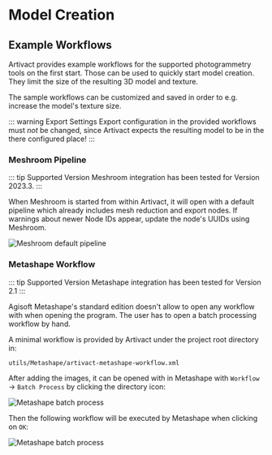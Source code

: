 # Model Creation

## Example Workflows

Artivact provides example workflows for the supported photogrammetry tools on the first start.
Those can be used to quickly start model creation. 
They limit the size of the resulting 3D model and texture.

The sample workflows can be customized and saved in order to e.g. increase the model's texture size.

::: warning Export Settings
Export configuration in the provided workflows must *not* be changed, since Artivact expects the resulting model to be
in the there configured place!
:::

### Meshroom Pipeline

::: tip Supported Version
Meshroom integration has been tested for Version 2023.3.
:::

When Meshroom is started from within Artivact, it will open with a default pipeline which already includes
mesh reduction and export nodes. 
If warnings about newer Node IDs appear, update the node's UUIDs using Meshroom.

![Meshroom default pipeline](/assets/desktop/models/model-creation-meshroom.png)

### Metashape Workflow

::: tip Supported Version
Metashape integration has been tested for Version 2.1
:::

Agisoft Metashape's standard edition doesn't allow to open any workflow with when opening the program.
The user has to open a batch processing workflow by hand.

A minimal workflow is provided by Artivact under the project root directory in:

```
utils/Metashape/artivact-metashape-workflow.xml
```

After adding the images, it can be opened with in Metashape with ``Workflow`` -> ``Batch Process`` by clicking the 
directory icon:

![Metashape batch process](/assets/desktop/models/model-creation-metashape-one.png)

Then the following workflow will be executed by Metashape when clicking on ``OK``:

![Metashape batch process](/assets/desktop/models/model-creation-metashape-two.png)
